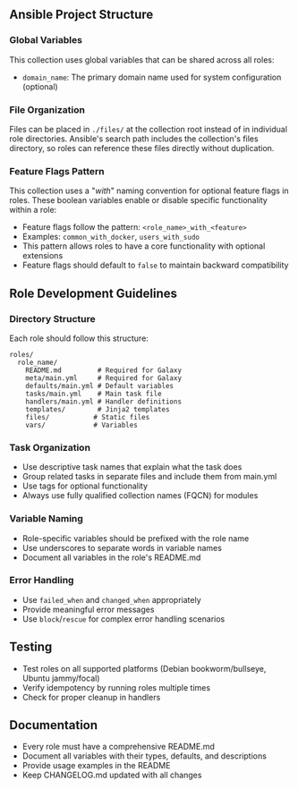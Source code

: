 ## Ansible Project Structure

### Global Variables

This collection uses global variables that can be shared across all roles:

- `domain_name`: The primary domain name used for system configuration (optional)

### File Organization

Files can be placed in `./files/` at the collection root instead of in individual role directories. Ansible's search path includes the collection's files directory, so roles can reference these files directly without duplication.

### Feature Flags Pattern

This collection uses a "_with_" naming convention for optional feature flags in roles. These boolean variables enable or disable specific functionality within a role:

- Feature flags follow the pattern: `<role_name>_with_<feature>`
- Examples: `common_with_docker`, `users_with_sudo`
- This pattern allows roles to have a core functionality with optional extensions
- Feature flags should default to `false` to maintain backward compatibility

## Role Development Guidelines

### Directory Structure

Each role should follow this structure:
```
roles/
  role_name/
    README.md         # Required for Galaxy
    meta/main.yml     # Required for Galaxy
    defaults/main.yml # Default variables
    tasks/main.yml    # Main task file
    handlers/main.yml # Handler definitions
    templates/        # Jinja2 templates
    files/           # Static files
    vars/            # Variables
```

### Task Organization

- Use descriptive task names that explain what the task does
- Group related tasks in separate files and include them from main.yml
- Use tags for optional functionality
- Always use fully qualified collection names (FQCN) for modules

### Variable Naming

- Role-specific variables should be prefixed with the role name
- Use underscores to separate words in variable names
- Document all variables in the role's README.md

### Error Handling

- Use `failed_when` and `changed_when` appropriately
- Provide meaningful error messages
- Use `block`/`rescue` for complex error handling scenarios

## Testing

- Test roles on all supported platforms (Debian bookworm/bullseye, Ubuntu jammy/focal)
- Verify idempotency by running roles multiple times
- Check for proper cleanup in handlers

## Documentation

- Every role must have a comprehensive README.md
- Document all variables with their types, defaults, and descriptions
- Provide usage examples in the README
- Keep CHANGELOG.md updated with all changes